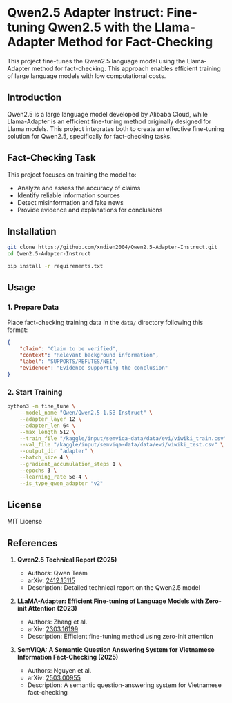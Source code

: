 # Qwen2.5 Adapter Instruct: Fine-tuning Qwen2.5 with the Llama-Adapter Method for Fact-Checking  

This project fine-tunes the Qwen2.5 language model using the Llama-Adapter method for fact-checking. This approach enables efficient training of large language models with low computational costs.  

## Introduction  

Qwen2.5 is a large language model developed by Alibaba Cloud, while Llama-Adapter is an efficient fine-tuning method originally designed for Llama models. This project integrates both to create an effective fine-tuning solution for Qwen2.5, specifically for fact-checking tasks.  

## Fact-Checking Task  

This project focuses on training the model to:  
- Analyze and assess the accuracy of claims  
- Identify reliable information sources  
- Detect misinformation and fake news  
- Provide evidence and explanations for conclusions  

## Installation  

```bash
git clone https://github.com/xndien2004/Qwen2.5-Adapter-Instruct.git  
cd Qwen2.5-Adapter-Instruct  

pip install -r requirements.txt  
```  

## Usage  

### 1. Prepare Data  

Place fact-checking training data in the `data/` directory following this format:  

```json
{
    "claim": "Claim to be verified",
    "context": "Relevant background information",
    "label": "SUPPORTS/REFUTES/NEI",
    "evidence": "Evidence supporting the conclusion"
}
```  

### 2. Start Training  

```bash
python3 -m fine_tune \
    --model_name "Qwen/Qwen2.5-1.5B-Instruct" \
    --adapter_layer 12 \
    --adapter_len 64 \
    --max_length 512 \
    --train_file "/kaggle/input/semviqa-data/data/evi/viwiki_train.csv" \
    --val_file "/kaggle/input/semviqa-data/data/evi/viwiki_test.csv" \
    --output_dir "adapter" \
    --batch_size 4 \
    --gradient_accumulation_steps 1 \
    --epochs 3 \
    --learning_rate 5e-4 \
    --is_type_qwen_adapter "v2"
```  

## License  

MIT License  

## References  

1. **Qwen2.5 Technical Report (2025)**  
   - Authors: Qwen Team  
   - arXiv: [2412.15115](https://arxiv.org/abs/2412.15115)  
   - Description: Detailed technical report on the Qwen2.5 model  

2. **LLaMA-Adapter: Efficient Fine-tuning of Language Models with Zero-init Attention (2023)**  
   - Authors: Zhang et al.  
   - arXiv: [2303.16199](https://arxiv.org/abs/2303.16199)  
   - Description: Efficient fine-tuning method using zero-init attention  

3. **SemViQA: A Semantic Question Answering System for Vietnamese Information Fact-Checking (2025)**  
   - Authors: Nguyen et al.  
   - arXiv: [2503.00955](https://arxiv.org/abs/2503.00955)  
   - Description: A semantic question-answering system for Vietnamese fact-checking
